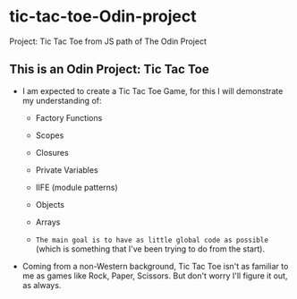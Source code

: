 # tic-tac-toe-Odin-project
Project: Tic Tac Toe from JS path of The Odin Project


## This is an Odin Project: Tic Tac Toe

* I am expected to create a Tic Tac Toe Game, for this I will demonstrate my understanding of:

    * Factory Functions
    * Scopes
    * Closures
    * Private Variables
    * IIFE (module patterns)
    * Objects
    * Arrays

    * `The main goal is to have as little global code as possible` (which is something that I've been trying to do from the start).

* Coming from a non-Western background, Tic Tac Toe isn't as familiar to me as games like Rock, Paper, Scissors. But don't worry I'll figure it out, as always.
